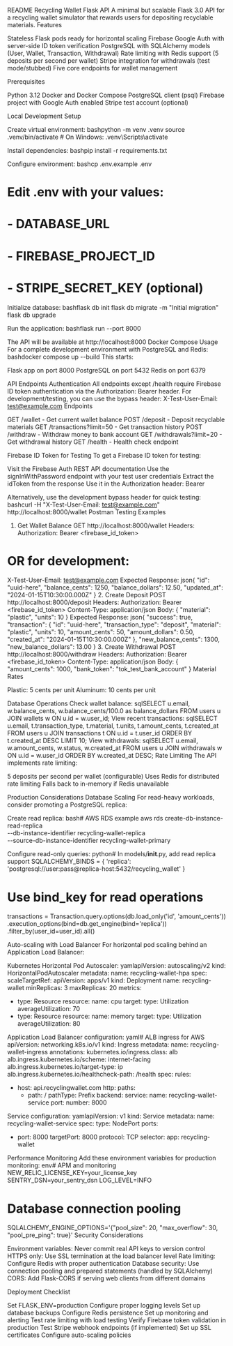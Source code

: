 README
Recycling Wallet Flask API
A minimal but scalable Flask 3.0 API for a recycling wallet simulator that rewards users for depositing recyclable materials.
Features

Stateless Flask pods ready for horizontal scaling
Firebase Google Auth with server-side ID token verification
PostgreSQL with SQLAlchemy models (User, Wallet, Transaction, Withdrawal)
Rate limiting with Redis support (5 deposits per second per wallet)
Stripe integration for withdrawals (test mode/stubbed)
Five core endpoints for wallet management

Prerequisites

Python 3.12
Docker and Docker Compose
PostgreSQL client (psql)
Firebase project with Google Auth enabled
Stripe test account (optional)

Local Development Setup

Create virtual environment:
bashpython -m venv .venv
source .venv/bin/activate  # On Windows: .venv\Scripts\activate

Install dependencies:
bashpip install -r requirements.txt

Configure environment:
bashcp .env.example .env
# Edit .env with your values:
# - DATABASE_URL
# - FIREBASE_PROJECT_ID
# - STRIPE_SECRET_KEY (optional)

Initialize database:
bashflask db init
flask db migrate -m "Initial migration"
flask db upgrade

Run the application:
bashflask run --port 8000


The API will be available at http://localhost:8000
Docker Compose Usage
For a complete development environment with PostgreSQL and Redis:
bashdocker compose up --build
This starts:

Flask app on port 8000
PostgreSQL on port 5432
Redis on port 6379

API Endpoints
Authentication
All endpoints except /health require Firebase ID token authentication via the Authorization: Bearer <token> header.
For development/testing, you can use the bypass header:
X-Test-User-Email: test@example.com
Endpoints

GET /wallet - Get current wallet balance
POST /deposit - Deposit recyclable materials
GET /transactions?limit=50 - Get transaction history
POST /withdraw - Withdraw money to bank account
GET /withdrawals?limit=20 - Get withdrawal history
GET /health - Health check endpoint

Firebase ID Token for Testing
To get a Firebase ID token for testing:

Visit the Firebase Auth REST API documentation
Use the signInWithPassword endpoint with your test user credentials
Extract the idToken from the response
Use it in the Authorization header: Bearer <idToken>

Alternatively, use the development bypass header for quick testing:
bashcurl -H "X-Test-User-Email: test@example.com" http://localhost:8000/wallet
Postman Testing Examples
1. Get Wallet Balance
GET http://localhost:8000/wallet
Headers:
  Authorization: Bearer <firebase_id_token>
  # OR for development:
  X-Test-User-Email: test@example.com
Expected Response:
json{
  "id": "uuid-here",
  "balance_cents": 1250,
  "balance_dollars": 12.50,
  "updated_at": "2024-01-15T10:30:00.000Z"
}
2. Create Deposit
POST http://localhost:8000/deposit
Headers:
  Authorization: Bearer <firebase_id_token>
  Content-Type: application/json
Body:
{
  "material": "plastic",
  "units": 10
}
Expected Response:
json{
  "success": true,
  "transaction": {
    "id": "uuid-here",
    "transaction_type": "deposit",
    "material": "plastic",
    "units": 10,
    "amount_cents": 50,
    "amount_dollars": 0.50,
    "created_at": "2024-01-15T10:30:00.000Z"
  },
  "new_balance_cents": 1300,
  "new_balance_dollars": 13.00
}
3. Create Withdrawal
POST http://localhost:8000/withdraw
Headers:
  Authorization: Bearer <firebase_id_token>
  Content-Type: application/json
Body:
{
  "amount_cents": 1000,
  "bank_token": "tok_test_bank_account"
}
Material Rates

Plastic: 5 cents per unit
Aluminum: 10 cents per unit

Database Operations
Check wallet balance:
sqlSELECT u.email, w.balance_cents, w.balance_cents/100.0 as balance_dollars
FROM users u
JOIN wallets w ON u.id = w.user_id;
View recent transactions:
sqlSELECT u.email, t.transaction_type, t.material, t.units, t.amount_cents, t.created_at
FROM users u
JOIN transactions t ON u.id = t.user_id
ORDER BY t.created_at DESC
LIMIT 10;
View withdrawals:
sqlSELECT u.email, w.amount_cents, w.status, w.created_at
FROM users u
JOIN withdrawals w ON u.id = w.user_id
ORDER BY w.created_at DESC;
Rate Limiting
The API implements rate limiting:

5 deposits per second per wallet (configurable)
Uses Redis for distributed rate limiting
Falls back to in-memory if Redis unavailable

Production Considerations
Database Scaling
For read-heavy workloads, consider promoting a PostgreSQL replica:

Create read replica:
bash# AWS RDS example
aws rds create-db-instance-read-replica \
  --db-instance-identifier recycling-wallet-replica \
  --source-db-instance-identifier recycling-wallet-primary

Configure read-only queries:
python# In models/__init__.py, add read replica support
SQLALCHEMY_BINDS = {
    'replica': 'postgresql://user:pass@replica-host:5432/recycling_wallet'
}

# Use bind_key for read operations
transactions = Transaction.query.options(db.load_only('id', 'amount_cents'))\
    .execution_options(bind=db.get_engine(bind='replica'))\
    .filter_by(user_id=user_id).all()


Auto-scaling with Load Balancer
For horizontal pod scaling behind an Application Load Balancer:

Kubernetes Horizontal Pod Autoscaler:
yamlapiVersion: autoscaling/v2
kind: HorizontalPodAutoscaler
metadata:
  name: recycling-wallet-hpa
spec:
  scaleTargetRef:
    apiVersion: apps/v1
    kind: Deployment
    name: recycling-wallet
  minReplicas: 3
  maxReplicas: 20
  metrics:
  - type: Resource
    resource:
      name: cpu
      target:
        type: Utilization
        averageUtilization: 70
  - type: Resource
    resource:
      name: memory
      target:
        type: Utilization
        averageUtilization: 80

Application Load Balancer configuration:
yaml# ALB ingress for AWS
apiVersion: networking.k8s.io/v1
kind: Ingress
metadata:
  name: recycling-wallet-ingress
  annotations:
    kubernetes.io/ingress.class: alb
    alb.ingress.kubernetes.io/scheme: internet-facing
    alb.ingress.kubernetes.io/target-type: ip
    alb.ingress.kubernetes.io/healthcheck-path: /health
spec:
  rules:
  - host: api.recyclingwallet.com
    http:
      paths:
      - path: /
        pathType: Prefix
        backend:
          service:
            name: recycling-wallet-service
            port:
              number: 8000

Service configuration:
yamlapiVersion: v1
kind: Service
metadata:
  name: recycling-wallet-service
spec:
  type: NodePort
  ports:
  - port: 8000
    targetPort: 8000
    protocol: TCP
  selector:
    app: recycling-wallet


Performance Monitoring
Add these environment variables for production monitoring:
env# APM and monitoring
NEW_RELIC_LICENSE_KEY=your_license_key
SENTRY_DSN=your_sentry_dsn
LOG_LEVEL=INFO

# Database connection pooling
SQLALCHEMY_ENGINE_OPTIONS='{"pool_size": 20, "max_overflow": 30, "pool_pre_ping": true}'
Security Considerations

Environment variables: Never commit real API keys to version control
HTTPS only: Use SSL termination at the load balancer level
Rate limiting: Configure Redis with proper authentication
Database security: Use connection pooling and prepared statements (handled by SQLAlchemy)
CORS: Add Flask-CORS if serving web clients from different domains

Deployment Checklist

 Set FLASK_ENV=production
 Configure proper logging levels
 Set up database backups
 Configure Redis persistence
 Set up monitoring and alerting
 Test rate limiting with load testing
 Verify Firebase token validation in production
 Test Stripe webhook endpoints (if implemented)
 Set up SSL certificates
 Configure auto-scaling policies